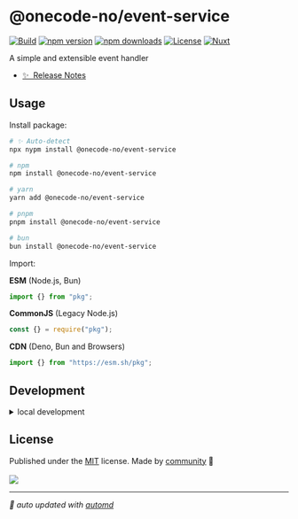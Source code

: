# @onecode-no/event-service

[![Build](https://github.com/onecode-no/event-service/actions/workflows/ci.yml/badge.svg)](https://github.com/onecode-no/event-serviceactions/workflows/ci.yml)
[![npm version][npm-version-src]][npm-version-href]
[![npm downloads][npm-downloads-src]][npm-downloads-href]
[![License][license-src]][license-href]
[![Nuxt][nuxt-src]][nuxt-href]

A simple and extensible event handler

- [✨ &nbsp;Release Notes](/CHANGELOG.md)


## Usage

Install package:

<!-- automd:pm-install -->

```sh
# ✨ Auto-detect
npx nypm install @onecode-no/event-service

# npm
npm install @onecode-no/event-service

# yarn
yarn add @onecode-no/event-service

# pnpm
pnpm install @onecode-no/event-service

# bun
bun install @onecode-no/event-service
```

<!-- /automd -->

Import:

<!-- automd:jsimport cjs cdn name="pkg" -->

**ESM** (Node.js, Bun)

```js
import {} from "pkg";
```

**CommonJS** (Legacy Node.js)

```js
const {} = require("pkg");
```

**CDN** (Deno, Bun and Browsers)

```js
import {} from "https://esm.sh/pkg";
```

<!-- /automd -->

## Development

<details>

<summary>local development</summary>

- Clone this repository
- Install latest LTS version of [Node.js](https://nodejs.org/en/)
- Enable [Corepack](https://github.com/nodejs/corepack) using `corepack enable`
- Install dependencies using `pnpm install`
- Run interactive tests using `pnpm dev`

</details>

## License

<!-- automd:contributors license=MIT -->

Published under the [MIT](https://github.com/onecode-no/event-service/blob/main/LICENSE) license.
Made by [community](https://github.com/onecode-no/event-service/graphs/contributors) 💛
<br><br>
<a href="https://github.com/onecode-no/event-service/graphs/contributors">
<img src="https://contrib.rocks/image?repo=onecode-no/event-service" />
</a>

<!-- /automd -->

<!-- automd:with-automd -->

---

_🤖 auto updated with [automd](https://automd.unjs.io)_

<!-- /automd -->


<!-- Badges -->

[npm-version-src]: https://img.shields.io/npm/v/@onecode-no/event-service/latest.svg?style=flat&colorA=020420&colorB=00DC82

[npm-version-href]: https://npmjs.com/package/@onecode-no/event-service

[npm-downloads-src]: https://img.shields.io/npm/dm/@onecode-no/event-service.svg?style=flat&colorA=020420&colorB=00DC82

[npm-downloads-href]: https://npm.chart.dev/@onecode-no/event-service

[license-src]: https://img.shields.io/npm/l/@onecode-no/event-service.svg?style=flat&colorA=020420&colorB=00DC82

[license-href]: https://npmjs.com/package/@onecode-no/event-service

[nuxt-src]: https://img.shields.io/badge/Nuxt-020420?logo=nuxt.js

[nuxt-href]: https://nuxt.com
